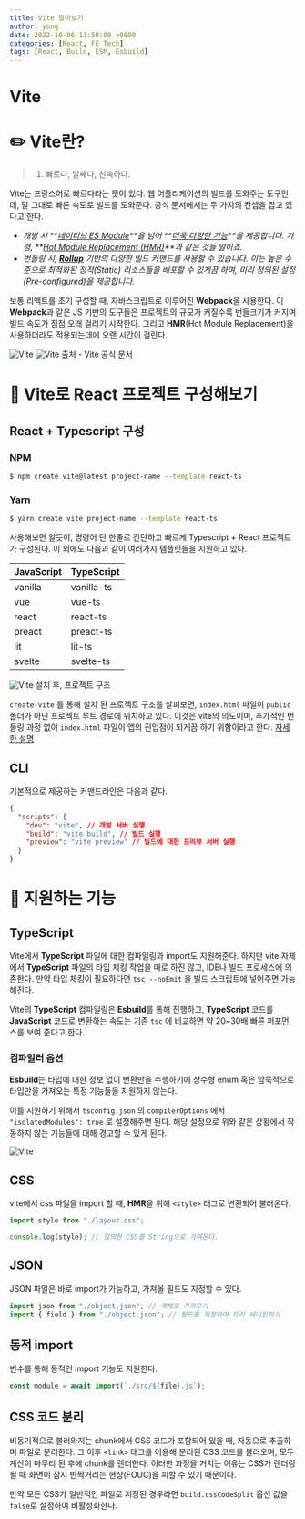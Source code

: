 ```yaml
---
title: Vite 알아보기
author: yong
date: 2022-10-06 11:58:00 +0800
categories: [React, FE Tech]
tags: [React, Build, ESM, Esbuild]
---
```


# Vite

# ✏️ Vite란?

> 1. 빠르다, 날쌔다, 신속하다.

Vite는 프랑스어로 빠르다라는 뜻이 있다. 웹 어플리케이션의 빌드를 도와주는 도구인데, 말 그대로 빠른 속도로 빌드를 도와준다. 공식 문서에서는 두 가지의 컨셉을 잡고 있다고 한다.

- _개발 시 **[네이티브 ES Module](https://developer.mozilla.org/en-US/docs/Web/JavaScript/Guide/Modules)**을 넘어 **[더욱 다양한 기능](https://vitejs-kr.github.io/guide/features.html)**을 제공합니다. 가령, **[Hot Module Replacement (HMR)](https://vitejs-kr.github.io/guide/features.html#hot-module-replacement)**과 같은 것들 말이죠._
- _번들링 시, **[Rollup](https://rollupjs.org/)** 기반의 다양한 빌드 커맨드를 사용할 수 있습니다. 이는 높은 수준으로 최적화된 정적(Static) 리소스들을 배포할 수 있게끔 하며, 미리 정의된 설정(Pre-configured)을 제공합니다._

보통 리액트를 초기 구성할 때, 자바스크립트로 이루어진 **Webpack**을 사용한다. 이 **Webpack**과 같은 JS 기반의 도구들은 프로젝트의 규모가 커질수록 번들크기가 커지며 빌드 속도가 점점 오래 걸리기 시작한다. 그리고 **HMR**(Hot Module Replacement)을 사용하더라도 적용되는데에 오랜 시간이 걸린다.

<img src="/vite1.png" alt="Vite">
<img src="/vite2.png" alt="Vite">
출처 - Vite 공식 문서

# 🔨 Vite로 React 프로젝트 구성해보기

## React + Typescript 구성

### NPM

```bash
$ npm create vite@latest project-name --template react-ts
```

### Yarn

```bash
$ yarn create vite project-name --template react-ts
```

사용해보면 알듯이, 명령어 단 한줄로 간단하고 빠르게 Typescript + React 프로젝트가 구성된다. 이 외에도 다음과 같이 여러가지 템플릿들을 지원하고 있다.

| JavaScript | TypeScript |
| ---------- | ---------- |
| vanilla    | vanilla-ts |
| vue        | vue-ts     |
| react      | react-ts   |
| preact     | preact-ts  |
| lit        | lit-ts     |
| svelte     | svelte-ts  |

<img src="/vite3.png" alt="Vite">
설치 후, 프로젝트 구조

`create-vite` 를 통해 설치 된 프로젝트 구조를 살펴보면, `index.html` 파일이 `public` 폴더가 아닌 프로젝트 루트 경로에 위치하고 있다. 이것은 vite의 의도이며, 추가적인 번들링 과정 없이 `index.html` 파일이 앱의 진입점이 되게끔 하기 위함이라고 한다. [자세한 설명](https://vitejs-kr.github.io/guide/#index-html-and-project-root)

## CLI

기본적으로 제공하는 커맨드라인은 다음과 같다.

```json
{
  "scripts": {
    "dev": "vite", // 개발 서버 실행
    "build": "vite build", // 빌드 실행
    "preview": "vite preview" // 빌드에 대한 프리뷰 서버 실행
  }
}
```

# 📙 지원하는 기능

## TypeScript

Vite에서 **TypeScript** 파일에 대한 컴파일링과 import도 지원해준다. 하지만 vite 자체에서 **TypeScript** 파일의 타입 체킹 작업을 따로 하진 않고, IDE나 빌드 프로세스에 의존한다. 만약 타입 체킹이 필요하다면 `tsc --noEmit` 을 빌드 스크립트에 넣어주면 가능해진다.

Vite의 **TypeScript** 컴파일링은 **Esbuild**를 통해 진행하고, **TypeScript** 코드를 **JavaScript** 코드로 변환하는 속도는 기존 `tsc` 에 비교하면 약 20~30배 빠른 퍼포먼스를 보여 준다고 한다.

### 컴파일러 옵션

**Esbuild**는 타입에 대한 정보 없이 변환만을 수행하기에 상수형 enum 혹은 암묵적으로 타입만을 가져오는 특정 기능들을 지원하지 않는다.

이를 지원하기 위해서 `tsconfig.json` 의 `compilerOptions` 에서 `"isolatedModules": true` 로 설정해주면 된다. 해당 설정으로 위와 같은 상황에서 작동하지 않는 기능들에 대해 경고할 수 있게 된다.

<img src="/vite4.png" alt="Vite">

## CSS

vite에서 css 파일을 import 할 때, **HMR**을 위해 `<style>` 태그로 변환되어 불러온다.

```jsx
import style from "./layout.css";

console.log(style); // 정의한 CSS를 String으로 가져온다.
```

## JSON

JSON 파일은 바로 import가 가능하고, 가져올 필드도 지정할 수 있다.

```jsx
import json from "./object.json"; // 객체로 가져오기
import { field } from "./object.json"; // 필드를 지정하여 트리 쉐이킹하기
```

## 동적 import

변수를 통해 동적인 import 기능도 지원한다.

```jsx
const module = await import(`./src/${file}.js`);
```

## CSS 코드 분리

비동기적으로 불러와지는 chunk에서 CSS 코드가 포함되어 있을 때, 자동으로 추출하며 파일로 분리한다. 그 이후 `<link>` 태그를 이용해 분리된 CSS 코드를 불러오며, 모두 계산이 마무리 된 후에 chunk를 렌더한다. 이러한 과정을 거치는 이유는 CSS가 렌더링 될 때 화면이 잠시 반짝거리는 현상(FOUC)을 피할 수 있기 때문이다.

만약 모든 CSS가 일반적인 파일로 저장된 경우라면 `build.cssCodeSplit` 옵션 값을 `false`로 설정하여 비활성화한다.
